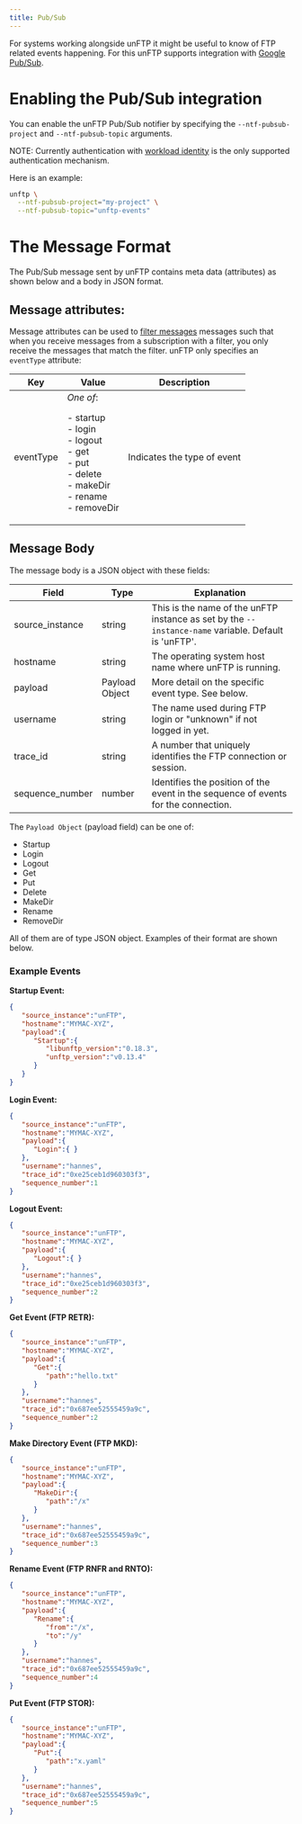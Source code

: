 ```yaml
---
title: Pub/Sub
---
```


For systems working alongside unFTP it might be useful to know of FTP related events happening. For this unFTP supports
integration with [Google Pub/Sub](https://cloud.google.com/pubsub).

# Enabling the Pub/Sub integration

You can enable the unFTP Pub/Sub notifier by specifying the `--ntf-pubsub-project` and `--ntf-pubsub-topic` arguments. 

NOTE: Currently authentication with [workload identity](https://cloud.google.com/kubernetes-engine/docs/how-to/workload-identity) is the 
only supported authentication mechanism.

Here is an example:

```sh
unftp \
  --ntf-pubsub-project="my-project" \
  --ntf-pubsub-topic="unftp-events"
```

# The Message Format

The Pub/Sub message sent by unFTP contains meta data (attributes) as shown below and a body in JSON format.

## Message attributes:

Message attributes can be used to [filter messages](https://cloud.google.com/pubsub/docs/filtering) messages such that
when you receive messages from a subscription with a filter, you only receive the messages that match the filter. unFTP
only specifies an `eventType` attribute:

Key              | Value  | Description |
-----------------|--------|-----|
eventType        | _One of_: <p/>- startup <br/> - login <br/>- logout <br/>- get <br/>- put <br/>- delete <br/>- makeDir <br/>- rename <br/>- removeDir | Indicates the type of event |

## Message Body

The message body is a JSON object with these fields:

| Field           | Type           | Explanation                                                                                          |
|-----------------|----------------|------------------------------------------------------------------------------------------------------|
| source_instance | string         | This is the name of the unFTP instance as set by the `--instance-name` variable. Default is 'unFTP'. |
| hostname        | string         | The operating system host name where unFTP is running.                                               |
| payload         | Payload Object | More detail on the specific event type. See below.                                                   |
| username        | string         | The name used during FTP login or "unknown" if not logged in yet.                                    |
| trace_id        | string         | A number that uniquely identifies the FTP connection or session.                                     |
| sequence_number | number         | Identifies the position of the event in the sequence of events for the connection.                   |

The `Payload Object` (payload field) can be one of:

- Startup
- Login
- Logout
- Get
- Put
- Delete
- MakeDir
- Rename
- RemoveDir

All of them are of type JSON object. Examples of their format are shown below.

### Example Events

**Startup Event:**

```json
{
   "source_instance":"unFTP",
   "hostname":"MYMAC-XYZ",
   "payload":{
      "Startup":{
         "libunftp_version":"0.18.3",
         "unftp_version":"v0.13.4"
      }
   }
}
```

**Login Event:**

```json
{
   "source_instance":"unFTP",
   "hostname":"MYMAC-XYZ",
   "payload":{
      "Login":{ }
   },
   "username":"hannes",
   "trace_id":"0xe25ceb1d960303f3",
   "sequence_number":1
}
```

**Logout Event:**

```json
{
   "source_instance":"unFTP",
   "hostname":"MYMAC-XYZ",
   "payload":{
      "Logout":{ }
   },
   "username":"hannes",
   "trace_id":"0xe25ceb1d960303f3",
   "sequence_number":2
}
```

**Get Event (FTP RETR):**

```json
{
   "source_instance":"unFTP",
   "hostname":"MYMAC-XYZ",
   "payload":{
      "Get":{
         "path":"hello.txt"
      }
   },
   "username":"hannes",
   "trace_id":"0x687ee52555459a9c",
   "sequence_number":2
}
```

**Make Directory Event (FTP MKD):**

```json
{
   "source_instance":"unFTP",
   "hostname":"MYMAC-XYZ",
   "payload":{
      "MakeDir":{
         "path":"/x"
      }
   },
   "username":"hannes",
   "trace_id":"0x687ee52555459a9c",
   "sequence_number":3
}
```

**Rename Event (FTP RNFR and RNTO):**

```json
{
   "source_instance":"unFTP",
   "hostname":"MYMAC-XYZ",
   "payload":{
      "Rename":{
         "from":"/x",
         "to":"/y"
      }
   },
   "username":"hannes",
   "trace_id":"0x687ee52555459a9c",
   "sequence_number":4
}
```

**Put Event (FTP STOR):**

```json
{
   "source_instance":"unFTP",
   "hostname":"MYMAC-XYZ",
   "payload":{
      "Put":{
         "path":"x.yaml"
      }
   },
   "username":"hannes",
   "trace_id":"0x687ee52555459a9c",
   "sequence_number":5
}
```
